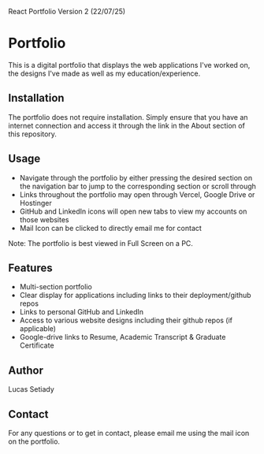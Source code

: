 React Portfolio Version 2 (22/07/25)
# Portfolio
This is a digital portfolio that displays the web applications I've worked on, the designs I've made as well as my education/experience. 

## Installation
The portfolio does not require installation. Simply ensure that you have an internet connection and access it through the link in the About section of this repository.

## Usage
- Navigate through the portfolio by either pressing the desired section on the navigation bar to jump to the corresponding section or scroll through
- Links throughout the portfolio may open through Vercel, Google Drive or Hostinger
- GitHub and LinkedIn icons will open new tabs to view my accounts on those websites
- Mail Icon can be clicked to directly email me for contact

Note: The portfolio is best viewed in Full Screen on a PC.

## Features
- Multi-section portfolio 
- Clear display for applications including links to their deployment/github repos
- Links to personal GitHub and LinkedIn
- Access to various website designs including their github repos (if applicable)
- Google-drive links to Resume, Academic Transcript & Graduate Certificate

## Author
Lucas Setiady   

## Contact
For any questions or to get in contact, please email me using the mail icon on the portfolio. 
